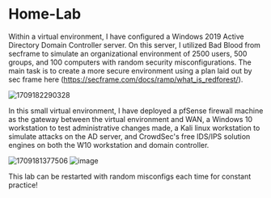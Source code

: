 # Home-Lab
Within a virtual environment, I have configured a Windows 2019 Active Directory Domain Controller server. On this server, I utilized Bad Blood from secframe to simulate an organizational environment of 2500 users, 500 groups, and 100 computers with random security misconfigurations. The main task is to create a more secure environment using a plan laid out by sec frame here (https://secframe.com/docs/ramp/what_is_redforest/).

![1709182290328](https://github.com/user-attachments/assets/875d9f4a-bf45-4df3-b97c-234105cdfc01)

In this small virtual environment, I have deployed a pfSense firewall machine as the gateway between the virtual environment and WAN, a Windows 10 workstation to test administrative changes made, a Kali linux workstation to simulate attacks on the AD server, and CrowdSec's free IDS/IPS solution engines on both the W10 workstation and domain controller.

![1709181377506](https://github.com/user-attachments/assets/afeda99d-39bc-440d-9ba1-fb8260500005)
![image](https://github.com/user-attachments/assets/f1db030e-ed00-4f68-b873-6e75c880ce72)


This lab can be restarted with random misconfigs each time for constant practice!

